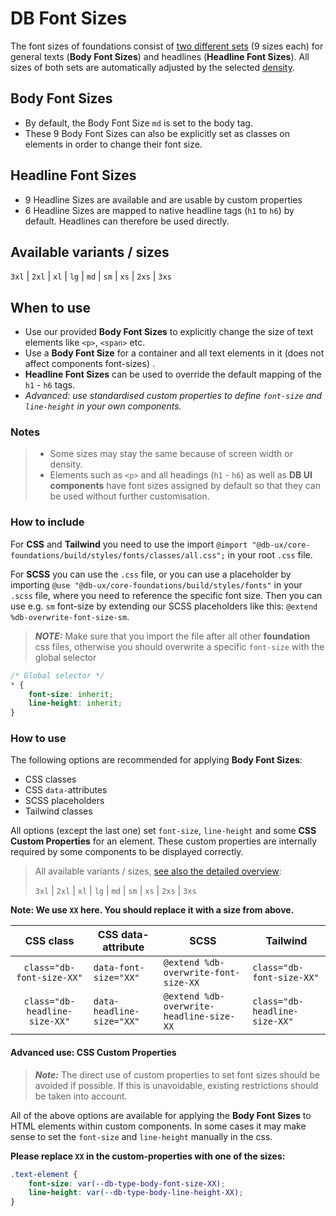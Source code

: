 # DB Font Sizes

The font sizes of foundations consist of [two different sets](./overview) (9 sizes each) for general texts (**Body Font Sizes**) and headlines (**Headline Font Sizes**).
All sizes of both sets are automatically adjusted by the selected [density](./../densities/readme).

## Body Font Sizes

- By default, the Body Font Size `md` is set to the body tag.
- These 9 Body Font Sizes can also be explicitly set as classes on elements in order to change their font size.

## Headline Font Sizes

- 9 Headline Sizes are available and are usable by custom properties
- 6 Headline Sizes are mapped to native headline tags (`h1` to `h6`) by default. Headlines can therefore be used directly.

## Available variants / sizes

`3xl` | `2xl` | `xl` | `lg` | `md` | `sm` | `xs` | `2xs` | `3xs`

## When to use

- Use our provided **Body Font Sizes** to explicitly change the size of text elements like `<p>`, `<span>` etc.
- Use a **Body Font Size** for a container and all text elements in it (does not affect components font-sizes) .
- **Headline Font Sizes** can be used to override the default mapping of the `h1` - `h6` tags.
- _Advanced: use standardised *custom properties* to define `font-size` and `line-height` in your own components._

### Notes

> - Some sizes may stay the same because of screen width or density.
> - Elements such as `<p>` and all headings (`h1` - `h6`) as well as **DB UI components** have font sizes assigned by default so that they can be used without further customisation.

### How to include

For **CSS** and **Tailwind** you need to use the import `@import "@db-ux/core-foundations/build/styles/fonts/classes/all.css";` in your root `.css` file.

For **SCSS** you can use the `.css` file, or you can use a placeholder by importing `@use "@db-ux/core-foundations/build/styles/fonts"` in your `.scss` file, where you need to reference the specific font size.
Then you can use e.g. `sm` font-size by extending our SCSS placeholders like this: `@extend %db-overwrite-font-size-sm`.

> **_NOTE:_** Make sure that you import the file after all other **foundation** css files, otherwise you should overwrite a specific `font-size` with the global selector

```css
/* Global selector */
* {
	font-size: inherit;
	line-height: inherit;
}
```

### How to use

The following options are recommended for applying **Body Font Sizes**:

- CSS classes
- CSS `data-`attributes
- SCSS placeholders
- Tailwind classes

All options (except the last one) set `font-size`, `line-height` and some **CSS Custom Properties** for an element. These custom properties are internally required by some components to be displayed correctly.

> All available variants / sizes, [see also the detailed overview](./overview):
>
> `3xl` | `2xl` | `xl` | `lg` | `md` | `sm` | `xs` | `2xs` | `3xs`

**Note: We use `XX` here. You should replace it with a size from above.**

|           CSS class           | CSS data-attribute        | SCSS                                     | Tailwind                      |
| :---------------------------: | ------------------------- | ---------------------------------------- | ----------------------------- |
|   `class="db-font-size-XX"`   | `data-font-size="XX"`     | `@extend %db-overwrite-font-size-XX`     | `class="db-font-size-XX"`     |
| `class="db-headline-size-XX"` | `data-headline-size="XX"` | `@extend %db-overwrite-headline-size-XX` | `class="db-headline-size-XX"` |

#### Advanced use: CSS Custom Properties

> **_Note:_** The direct use of custom properties to set font sizes should be avoided if possible. If this is unavoidable, existing restrictions should be taken into account.

All of the above options are available for applying the **Body Font Sizes** to HTML elements within custom components.
In some cases it may make sense to set the `font-size` and `line-height` manually in the css.

**Please replace `XX` in the custom-properties with one of the sizes:**

```css
.text-element {
	font-size: var(--db-type-body-font-size-XX);
	line-height: var(--db-type-body-line-height-XX);
}
```
